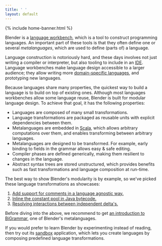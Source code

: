 ```yaml
---
title: ' '
layout: default
---
```


{% include home-banner.html %}

Blender is a [language workbench](https://en.wikipedia.org/wiki/Language_workbench), which is a tool to construct programming languages. An important part of these tools is that they often define one or several _metalanguages_, which are used to define (parts of) a language.

Language construction is notoriously hard, and these days involves not just writing a compiler or interpreter, but also tooling to include in an [IDE](https://en.wikipedia.org/wiki/Integrated_development_environment). Language workbenches make language design accessible to a larger audience; they allow writing more [domain-specific languages](https://en.wikipedia.org/wiki/Domain-specific_language), and prototyping new languages.

Because languages share many properties, the quickest way to build a language is to build on top of existing ones. Although most languages workbenches allow some language reuse, Blender is built for modular language design. To achieve that goal, it has the following properties:

- Languages are composed of many small transformations.
- Language transformations are packaged as reusable units with explicit dependencies between them.
- Metalanguages are embedded in [Scala](http://www.scala-lang.org), which allows arbitrary computations over them, and enables transforming between arbitrary languages.
- Metalanguages are designed to be transformed. For example, early binding to fields in the grammar allows easy & safe editing.
- Compiler phases are defined generically, making them resilient to changes in the language.
- Abstract syntax trees are stored unstructured, which provides benefits such as fast transformations and language composition at run-time.

The best way to show Blender's modularity is by example, so we've picked these language transformations as showcases:

1. [Add support for comments in a language agnostic way.](http://keyboarddrummer.github.io/Blender/bigrammar/trivia/)
1. [Inline the constant pool in Java bytecode.](http://keyboarddrummer.github.io/Blender/deltas/inline-constant-pool/)
1. [Resolving interactions between independent delta's.](http://keyboarddrummer.github.io/Blender/deltas/delta-interactions/)

Before diving into the above, we recommend to get [an introduction to BiGrammar](http://keyboarddrummer.github.io/Blender/bigrammar/introduction/), one of Blender's metalanguages.

If you would prefer to learn Blender by experimenting instead of reading, then try out its [sandbox](http://keyboarddrummer.github.io/Blender/core/sandbox/) application, which lets you create languages by composing predefined language transformations.
